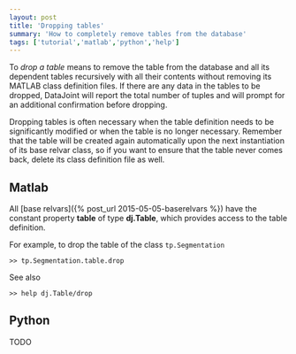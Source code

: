 ```yaml
---
layout: post
title: 'Dropping tables'
summary: 'How to completely remove tables from the database'
tags: ['tutorial','matlab','python','help']
---
```


To _drop a table_ means to remove the table from the database and all its dependent tables recursively with all their contents without removing its MATLAB class definition files. If there are any data in the tables to be dropped, DataJoint will report the total number of tuples and will prompt for an additional confirmation before dropping. 

Dropping tables is often necessary when the table definition needs to be significantly modified or when the table is no longer necessary. Remember that the table will be created again automatically upon the next instantiation of its base relvar class, so if you want to ensure that the table never comes back, delete its class definition file as well.

## Matlab

All [base relvars]({% post_url 2015-05-05-baserelvars %}) have the constant property **table** of type **dj.Table**, which provides access to the table definition. 


For example, to drop the table of the class `tp.Segmentation`

```
>> tp.Segmentation.table.drop
```

See also

```
>> help dj.Table/drop
```

## Python 

TODO